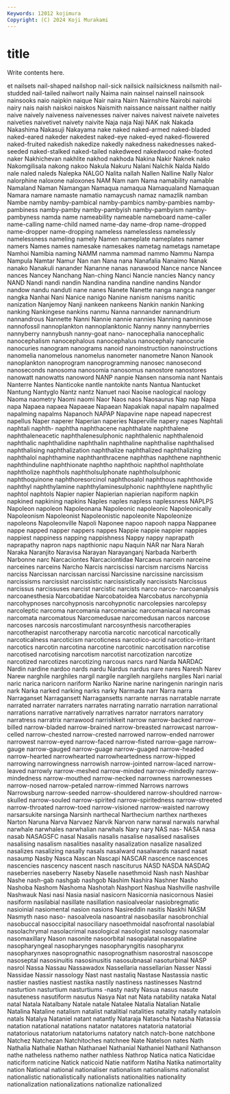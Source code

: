 ```yaml
---
Keywords: 12012 kojimura
Copyright: (C) 2024 Koji Murakami
---
```


# title

Write contents here.



et nailsets nail-shaped
nailshop nail-sick nailsick nailsickness nailsmith nail-studded nail-tailed nailwort naily Naima
nain nainsel nainsell nainsook nainsooks naio naipkin naique Nair naira
Nairn Nairnshire Nairobi nairobi nairy nais naish naiskoi naiskos Naismith
naissance naissant naither naitly naive naively naiveness naivenesses naiver naives
naivest naivete naivetes naiveties naivetivet naivety naivite Naja naja Naji
NAK nak Nakada Nakashima Nakasuji Nakayama nake naked naked-armed naked-bladed
naked-eared nakeder nakedest naked-eye naked-eyed naked-flowered naked-fruited nakedish nakedize nakedly
nakedness nakednesses naked-seeded naked-stalked naked-tailed nakedweed nakedwood nake-footed naker Nakhichevan
nakhlite nakhod nakhoda Nakina Nakir Naknek nako Nakomgilisala nakong nakoo
Nakula Nakuru Nalani Nalchik Nalda Naldo nale naled naleds Nalepka
NALGO Nalita nallah Nallen Nalline Nally Nalor nalorphine naloxone naloxones
NAM Nam nam Nama namability namable Namaland Naman Namangan Namaqua
namaqua Namaqualand Namaquan Namara namare namaste namatio namaycush namaz namazlik
namban Nambe namby namby-pambical namby-pambics namby-pambies namby-pambiness namby-pamby namby-pambyish namby-pambyism
namby-pambyness namda name nameability nameable nameboard name-caller name-calling name-child named
name-day name-drop name-dropped name-dropper name-dropping nameless namelessless namelessly namelessness nameling
namely Namen nameplate nameplates namer namers Names names namesake namesakes
nametag nametags nametape Namhoi Namibia naming NAMM namma nammad nammo
Nammu Nampa Nampula Namtar Namur Nan nan Nana nana Nanafalia
Nanaimo Nanak nanako Nanakuli nanander Nananne nanas nanawood Nance nance
Nancee nances Nancey Nanchang Nan-ching Nanci Nancie nancies Nancy nancy
NAND Nandi nandi nandin Nandina nandina nandine nandins Nandor nandow
nandu nanduti nane nanes Nanete Nanette nanga nangca nanger nangka
Nanhai Nani Nanice nanigo Nanine nanism nanisms nanitic nanization Nanjemoy
Nanji nankeen nankeens Nankin nankin Nanking nanking Nankingese nankins nanmu
Nanna nannander nannandrium nannandrous Nannette Nanni Nannie nannie nannies Nanning
nanninose nannofossil nannoplankton nannoplanktonic Nanny nanny nannyberries nannyberry nannybush nanny-goat
nano- nanocephalia nanocephalic nanocephalism nanocephalous nanocephalus nanocephaly nanocurie nanocuries nanogram
nanograms nanoid nanoinstruction nanoinstructions nanomelia nanomelous nanomelus nanometer nanometre Nanon
Nanook nanoplankton nanoprogram nanoprogramming nanosec nanosecond nanoseconds nanosoma nanosomia nanosomus
nanostore nanostores nanowatt nanowatts nanoword NANP nanpie Nansen nansomia nant
Nantais Nanterre Nantes Nanticoke nantle nantokite nants Nantua Nantucket Nantung
Nantyglo Nantz nantz Nanuet naoi Naoise naological naology Naoma naometry
Naomi naomi Naor Naos naos Naosaurus Nap nap Napa napa
Napaea napaea Napaeae Napaean Napakiak napal napalm napalmed napalming napalms
Napanoch NAPAP Napavine nape napead napecrest napellus Naper naperer Naperian
naperies Naperville napery napes Naphtali naphtali naphth- naphtha naphthacene naphthalate
naphthalene naphthaleneacetic naphthalenesulphonic naphthalenic naphthalenoid naphthalic naphthalidine naphthalin naphthaline naphthalise
naphthalised naphthalising naphthalization naphthalize naphthalized naphthalizing naphthalol naphthamine naphthanthracene naphthas
naphthene naphthenic naphthinduline naphthionate naphtho naphthoic naphthol naphtholate naphtholize naphthols
naphtholsulphonate naphtholsulphonic naphthoquinone naphthoresorcinol naphthosalol naphthous naphthoxide naphthyl naphthylamine naphthylaminesulphonic
naphthylene naphthylic naphtol naphtols Napier napier Napierian napierian napiform napkin
napkined napkining napkins Naples naples napless naplessness NAPLPS Napoleon napoleon
Napoleonana Napoleonic napoleonic Napoleonically Napoleonism Napoleonist Napoleonistic napoleonite Napoleonize napoleons
Napoleonville Napoli Naponee napoo napooh nappa Nappanee nappe napped napper
nappers nappes Nappie nappie nappier nappies nappiest nappiness napping nappishness
Nappy nappy naprapath naprapathy napron naps napthionic napu Naquin NAR
nar Nara Narah Naraka Naranjito Naravisa Narayan Narayanganj Narbada Narberth
Narbonne narc Narcaciontes Narcaciontidae Narcaeus narcein narceine narceines narceins Narcho
Narcis narciscissi narcism narcisms Narciss narciss Narcissan narcissan narcissi Narcissine
narcissine narcissism narcissisms narcissist narcissistic narcissistically narcissists Narcissus narcissus narcissuses
narcist narcistic narcists narco narco- narcoanalysis narcoanesthesia Narcobatidae Narcobatoidea Narcobatus
narcohypnia narcohypnoses narcohypnosis narcohypnotic narcolepsies narcolepsy narcoleptic narcoma narcomania narcomaniac
narcomaniacal narcomas narcomata narcomatous Narcomedusae narcomedusan narcos narcose narcoses narcosis
narcostimulant narcosynthesis narcotherapies narcotherapist narcotherapy narcotia narcotic narcotical narcotically narcoticalness
narcoticism narcoticness narcotico-acrid narcotico-irritant narcotics narcotin narcotina narcotine narcotinic narcotisation
narcotise narcotised narcotising narcotism narcotist narcotization narcotize narcotized narcotizes narcotizing
narcous narcs nard Narda NARDAC Nardin nardine nardoo nards nardu
Nardus nardus nare nares Naresh Narev Narew narghile narghiles nargil
nargile nargileh nargilehs nargiles Nari narial naric narica naricorn nariform
Nariko Narine narine naringenin naringin naris nark Narka narked narking
narks narky Narmada narr Narra narra Narraganset Narragansett Narragansetts narrante
narras narratable narrate narrated narrater narraters narrates narrating narratio narration
narrational narrations narrative narratively narratives narrator narrators narratory narratress narratrix
narrawood narrishkeit narrow narrow-backed narrow-billed narrow-bladed narrow-brained narrow-breasted narrowcast narrow-celled
narrow-chested narrow-crested narrowed narrow-ended narrower narrowest narrow-eyed narrow-faced narrow-fisted narrow-gage
narrow-gauge narrow-gauged narrow-guage narrow-guaged narrow-headed narrow-hearted narrowhearted narrowheartedness narrow-hipped narrowing
narrowingness narrowish narrow-jointed narrow-laced narrow-leaved narrowly narrow-meshed narrow-minded narrow-mindedly narrow-mindedness
narrow-mouthed narrow-necked narrowness narrownesses narrow-nosed narrow-petaled narrow-rimmed Narrows narrows Narrowsburg
narrow-seeded narrow-shouldered narrow-shouldred narrow-skulled narrow-souled narrow-spirited narrow-spiritedness narrow-streeted narrow-throated narrow-toed
narrow-visioned narrow-waisted narrowy narsarsukite narsinga Narsinh narthecal Narthecium narthex narthexes
Narton Naruna Narva Narvaez Narvik Narvon narw narwal narwals narwhal
narwhale narwhales narwhalian narwhals Nary nary NAS nas- NASA nasa
nasab NASAGSFC nasal Nasalis nasalis nasalise nasalised nasalises nasalising nasalism
nasalities nasality nasalization nasalize nasalized nasalizes nasalizing nasally nasals nasalward
nasalwards nasard nasat nasaump Nasby Nasca Nascan Nascapi NASCAR nascence
nascences nascencies nascency nascent nasch nasciturus NASD NASDA NASDAQ naseberries
naseberry Naseby Naselle nasethmoid Nash nash Nashbar Nashe nash-gab nashgab
nashgob Nashim Nashira Nashner Nasho Nashoba Nashom Nashoma Nashotah Nashport
Nashua Nashville nashville Nashwauk Nasi nasi Nasia nasial nasicorn Nasicornia
nasicornous Nasiei nasiform nasilabial nasillate nasillation nasioalveolar nasiobregmatic nasioinial nasiomental
nasion nasions Nasireddin nasitis Naskhi NASM Nasmyth naso naso- nasoalveola
nasoantral nasobasilar nasobronchial nasobuccal nasoccipital nasociliary nasoethmoidal nasofrontal nasolabial nasolachrymal
nasolacrimal nasological nasologist nasology nasomalar nasomaxillary Nason nasonite nasoorbital nasopalatal
nasopalatine nasopharyngeal nasopharynges nasopharyngitis nasopharynx nasopharynxes nasoprognathic nasoprognathism nasorostral nasoscope
nasoseptal nasosinuitis nasosinusitis nasosubnasal nasoturbinal NASP nasrol Nassa Nassau Nassawadox
Nassellaria nassellarian Nasser Nassi Nassidae Nassir nassology Nast nast nastaliq
Nastase Nastassia nastic nastier nasties nastiest nastika nastily nastiness nastinesses
Nastrnd nasturtion nasturtium nasturtiums -nasty nasty Nasua nasus nasute nasuteness
nasutiform nasutus Nasya Nat nat Nata natability nataka Natal natal
Natala Natalbany Natale natale Natalee Natalia Natalian Natalie Natalina Nataline
natalism natalist natalitial natalities natality natally nataloin natals Natalya Nataniel
natant natantly Nataraja Natascha Natasha Natassia natation natational natations natator
natatores natatoria natatorial natatorious natatorium natatoriums natatory natch natch-bone natchbone
Natchez Natchezan Natchitoches natchnee Nate Natelson nates Nath Nathalia Nathalie
Nathan Nathanael Nathanial Nathaniel Nathanil Nathanson nathe natheless nathemo nather
nathless Nathrop Natica natica Naticidae naticiform naticine Natick naticoid Natie
natiform Natiha Natika natimortality nation National national nationaliser nationalism nationalisms
nationalist nationalistic nationalistically nationalists nationalities nationality nationalization nationalizations nationalize nationalized
